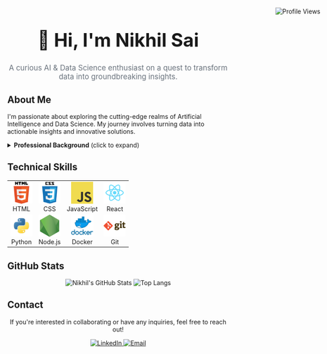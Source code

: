 <!-- Greeting & Introduction -->
<div align="center">
  <h1 style="font-size: 3em; margin-top: 20px;">👋 Hi, I'm Nikhil Sai</h1>
  <p style="font-size: 1.2em; color: #6a737d;">
    A curious AI & Data Science enthusiast on a quest to transform data into groundbreaking insights.
  </p>
</div>

## About Me

I'm passionate about exploring the cutting-edge realms of Artificial Intelligence and Data Science. My journey involves turning data into actionable insights and innovative solutions.

<details>
  <summary><strong>Professional Background</strong> (click to expand)</summary>
  <p>
    Over the years, I've collaborated on various projects ranging from large-scale enterprise solutions to dynamic startups. My approach combines technical precision with creative problem solving.
  </p>
</details>

## Technical Skills

<div align="center">
  <table>
    <tr>
      <td align="center">
        <img src="https://raw.githubusercontent.com/github/explore/80688e429a7d4ef2fca1e82350fe8e3517d3494d/topics/html/html.png" width="50" alt="HTML"/><br>
        HTML
      </td>
      <td align="center">
        <img src="https://raw.githubusercontent.com/github/explore/80688e429a7d4ef2fca1e82350fe8e3517d3494d/topics/css/css.png" width="50" alt="CSS"/><br>
        CSS
      </td>
      <td align="center">
        <img src="https://raw.githubusercontent.com/github/explore/80688e429a7d4ef2fca1e82350fe8e3517d3494d/topics/javascript/javascript.png" width="50" alt="JavaScript"/><br>
        JavaScript
      </td>
      <td align="center">
        <img src="https://raw.githubusercontent.com/github/explore/80688e429a7d4ef2fca1e82350fe8e3517d3494d/topics/react/react.png" width="50" alt="React"/><br>
        React
      </td>
    </tr>
    <tr>
      <td align="center">
        <img src="https://raw.githubusercontent.com/github/explore/80688e429a7d4ef2fca1e82350fe8e3517d3494d/topics/python/python.png" width="50" alt="Python"/><br>
        Python
      </td>
      <td align="center">
        <img src="https://raw.githubusercontent.com/github/explore/80688e429a7d4ef2fca1e82350fe8e3517d3494d/topics/nodejs/nodejs.png" width="50" alt="Node.js"/><br>
        Node.js
      </td>
      <td align="center">
        <img src="https://raw.githubusercontent.com/github/explore/80688e429a7d4ef2fca1e82350fe8e3517d3494d/topics/docker/docker.png" width="50" alt="Docker"/><br>
        Docker
      </td>
      <td align="center">
        <img src="https://raw.githubusercontent.com/github/explore/80688e429a7d4ef2fca1e82350fe8e3517d3494d/topics/git/git.png" width="50" alt="Git"/><br>
        Git
      </td>
    </tr>
  </table>
</div>

## GitHub Stats

<div align="center">
  <!-- Dynamic GitHub stats cards -->
  <img src="https://github-readme-stats.vercel.app/api?username=NIKHILSAI71&show_icons=true&theme=dark" alt="Nikhil's GitHub Stats" />
  <img src="https://github-readme-stats.vercel.app/api/top-langs/?username=NIKHILSAI71&layout=compact&theme=dark" alt="Top Langs" />
</div>

## Contact

<div align="center">
  <p>If you're interested in collaborating or have any inquiries, feel free to reach out!</p>
  <a href="https://www.linkedin.com/in/nikhilsaipagidimarri/" target="_blank">
    <img src="https://cdn.jsdelivr.net/npm/simple-icons@v3/icons/linkedin.svg" alt="LinkedIn" width="30" height="30">
  </a>
  <a href="mailto:nikhilsai384@gmail.com" target="_blank">
    <img src="https://cdn.jsdelivr.net/npm/simple-icons@v3/icons/gmail.svg" alt="Email" width="30" height="30">
  </a>
</div>

<!-- Custom Profile Views -->
<div style="position: absolute; top: 20px; right: 20px; text-align: right;">
  <img src="https://komarev.com/ghpvc/?username=NIKHILSAI71" alt="Profile Views" style="vertical-align: middle; height: 2em;" />
</div>

